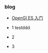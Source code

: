 ### blog

- [OpenGl ES 入门](https://github.com/tangyumeng/blog/blob/master/OpenGl%20ES%20入门.md)

- 1 testddd

- 2

- 3